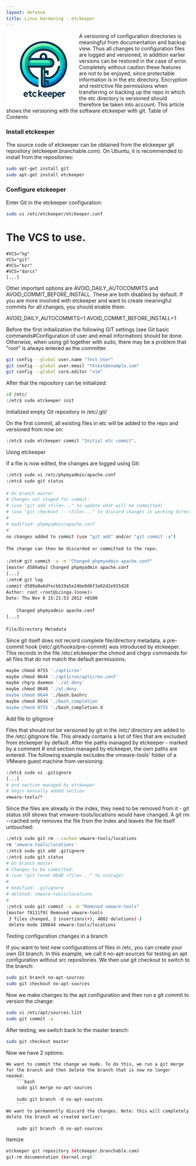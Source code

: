 ```yaml
---
layout: defense
title: Linux Hardening - etckeeper
---
```


<!-- cSpell:disable -->
<img height="200" align="left" src="/images/etc_keeper_logo.png" >
A versioning of configuration directories is meaningful from documentation and backup view. Thus all changes to configuration files are logged and versioned, in addition earlier versions can be restored in the case of error. Completely without caution these features are not to be enjoyed, since protectable information is in the etc directory. Encryption and restrictive file permissions when transferring or backing up the repo in which the etc directory is versioned should therefore be taken into account. This article shows the versioning with the software etckeeper with git.
Table of Contents

### Install etckeeper

The source code of etckeeper can be obtained from the etckeeper git repository (etckeeper.branchable.com). On Ubuntu, it is recommended to install from the repositories:

```bash
sudo apt-get install git 
sudo apt-get install etckeeper
```

### Configure etckeeper

Enter Git in the etckeeper configuration:

```bash
sudo vi /etc/etckeeper/etckeeper.conf
```

# The VCS to use.

```
#VCS="hg"
VCS="git"
#VCS="bzr"
#VCS="darcs"
[...]
```

Other important options are AVOID_DAILY_AUTOCOMMITS and AVOID_COMMIT_BEFORE_INSTALL. These are both disabled by default. If you are more involved with etckeeper and want to create meaningful commits for all changes, you should enable them.

AVOID_DAILY_AUTOCOMMITS=1
AVOID_COMMIT_BEFORE_INSTALL=1

Before the first initialization the following GIT settings (see Git basic commands#Configuration of user and email information) should be done. Otherwise, when using git together with sudo, there may be a problem that "root" is always entered as the committer.

```bash
git config --global user.name "Test User"
git config --global user.email "tktest@example.com"
git config --global core.editor "vim"
```


After that the repository can be initialized:

```bash
cd /etc/
:/etc$ sudo etckeeper init
```
Initialized empty Git repository in /etc/.git/

On the first commit, all existing files in etc will be added to the repo and versioned from now on:

```bash
:/etc$ sudo etckeeper commit "Initial etc commit".
```

Using etckeeper

If a file is now edited, the changes are logged using Git:

```bash
:/etc$ sudo vi /etc/phpmyadmin/apache.conf 
:/etc$ sudo git status

# On branch master
# Changes not staged for commit:
# (use "git add <file>..." to update what will be committed)
# (use "git checkout -- <file>..." to discard changes in working directory)
#
# modified: phpmyadmin/apache.conf
#
no changes added to commit (use "git add" and/or "git commit -a")

The change can then be discarded or committed to the repo:

:/etc# git commit -a -m "Changed phpmyadmin apache.conf"
[master d589a0a] Changed phpmyadmin apache.conf
[...]
:/etc# git log
commit d589a0a6dfecbb19a5e24be0d6f3a02d2e915d28
Author: root <root@icinga.(none)>
Date: Thu Nov 8 15:21:53 2012 +0100

    Changed phpmyadmin apache.conf
[...]

File/Directory Metadata
```

Since git itself does not record complete file/directory metadata, a pre-commit hook (/etc/.git/hooks/pre-commit) was introduced by etckeeper. This records in the file /etc/.etckeeper the chmod and chgrp commands for all files that do not match the default permissions.

```bash
maybe chmod 0755 './apticron'
maybe chmod 0644 './apticron/apticron.conf'
maybe chgrp daemon './at.deny'
maybe chmod 0640 './at.deny
maybe chmod 0644 './bash.bashrc
maybe chmod 0644 './bash_completion
maybe chmod 0755 './bash_completion.d
```

Add file to gitignore

Files that should not be versioned by git in the /etc/ directory are added to the /etc/.gitignore file. This already contains a list of files that are excluded from etckeeper by default. After the paths managed by etckeeper - marked by a comment # end section managed by etckeeper, the own paths are entered. The following example excludes the vmware-tools' folder of a VMware guest machine from versioning:

```bash
:/etc$ sudo vi .gitignore
[...]
# end section managed by etckeeper
# begin manually added section
vmware-tools/*
```

Since the files are already in the index, they need to be removed from it - git status still shows that vmware-tools/locations would have changed. A git rm --cached only removes the file from the index and leaves the file itself untouched:

```bash
:/etc$ sudo git rm --cached vmware-tools/locations
rm 'vmware-tools/locations'
:/etc$ sudo git add .gitignore
:/etc$ sudo git status
# On branch master
# Changes to be committed:
# (use "git reset HEAD <file>..." to unstage)
#
# modified: .gitignore
# deleted: vmware-tools/locations
#
:/etc$ sudo git commit -a -m "Removed vmware-tools"
[master 79111f9] Removed vmware-tools
 3 files changed, 3 insertions(+), 4082 deletions(-)
 delete mode 100644 vmware-tools/locations
```

Testing configuration changes in a branch

If you want to test new configurations of files in /etc, you can create your own Git branch. In this example, we call it no-apt-sources for testing an apt configuration without src repositories. We then use git checkout to switch to the branch:

```bash
sudo git branch no-apt-sources
sudo git checkout no-apt-sources
```

Now we make changes to the apt configuration and then run a git commit to version the change:

```bash
sudo vi /etc/apt/sources.list
sudo git commit -a
```

After testing, we switch back to the master branch:

```bash
sudo git checkout master
```

Now we have 2 options:

    We want to commit the change we made. To do this, we run a git merge for the branch and then delete the branch that is now no longer needed:
        ```bash
        sudo git merge no-apt-sources

        sudo git branch -d no-apt-sources
        ```
    We want to permanently discard the changes. Note: this will completely delete the branch we created earlier:

        sudo git branch -D no-apt-sources

Itemize

```bash
etckeeper git repository (etckeeper.branchable.com)
git-rm documentation (kernel.org)
```
<!-- cSpell:enable -->